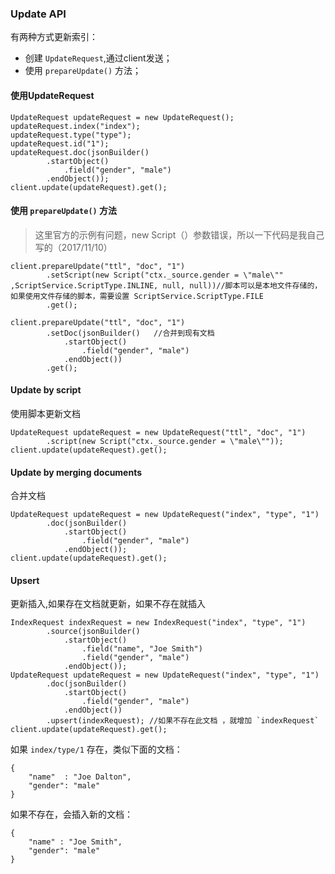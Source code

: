 
### Update API

有两种方式更新索引：
- 创建 `UpdateRequest`,通过client发送；
- 使用 `prepareUpdate()` 方法；

#### 使用UpdateRequest

```
UpdateRequest updateRequest = new UpdateRequest();
updateRequest.index("index");
updateRequest.type("type");
updateRequest.id("1");
updateRequest.doc(jsonBuilder()
        .startObject()
            .field("gender", "male")
        .endObject());
client.update(updateRequest).get();
```

#### 使用 `prepareUpdate()` 方法

> 这里官方的示例有问题，new Script（）参数错误，所以一下代码是我自己写的（2017/11/10）

```
client.prepareUpdate("ttl", "doc", "1")
        .setScript(new Script("ctx._source.gender = \"male\""  ,ScriptService.ScriptType.INLINE, null, null))//脚本可以是本地文件存储的，如果使用文件存储的脚本，需要设置 ScriptService.ScriptType.FILE 
        .get();

client.prepareUpdate("ttl", "doc", "1")
        .setDoc(jsonBuilder()   //合并到现有文档
            .startObject()
                .field("gender", "male")
            .endObject())
        .get();
```

#### Update by script

使用脚本更新文档 

```
UpdateRequest updateRequest = new UpdateRequest("ttl", "doc", "1")
        .script(new Script("ctx._source.gender = \"male\""));
client.update(updateRequest).get();

```

#### Update by merging documents

合并文档

```
UpdateRequest updateRequest = new UpdateRequest("index", "type", "1")
        .doc(jsonBuilder()
            .startObject()
                .field("gender", "male")
            .endObject());
client.update(updateRequest).get();
```


#### Upsert
更新插入,如果存在文档就更新，如果不存在就插入


```
IndexRequest indexRequest = new IndexRequest("index", "type", "1")
        .source(jsonBuilder()
            .startObject()
                .field("name", "Joe Smith")
                .field("gender", "male")
            .endObject());
UpdateRequest updateRequest = new UpdateRequest("index", "type", "1")
        .doc(jsonBuilder()
            .startObject()
                .field("gender", "male")
            .endObject())
        .upsert(indexRequest); //如果不存在此文档 ，就增加 `indexRequest`
client.update(updateRequest).get();
```

如果 `index/type/1` 存在，类似下面的文档：


```
{
    "name"  : "Joe Dalton",
    "gender": "male"        
}
```

如果不存在，会插入新的文档：


```
{
    "name" : "Joe Smith",
    "gender": "male"
}
```
